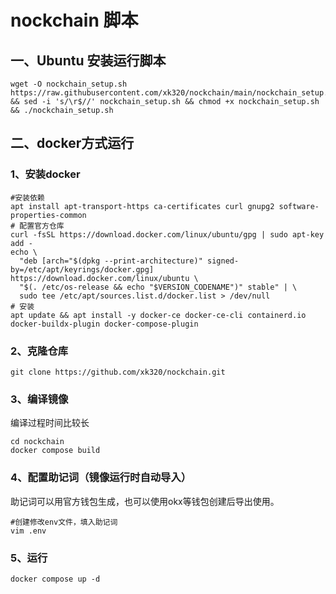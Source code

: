 # nockchain 脚本
## 一、Ubuntu 安装运行脚本
```
wget -O nockchain_setup.sh https://raw.githubusercontent.com/xk320/nockchain/main/nockchain_setup.sh && sed -i 's/\r$//' nockchain_setup.sh && chmod +x nockchain_setup.sh && ./nockchain_setup.sh
```
## 二、docker方式运行

### 1、安装docker
```
#安装依赖
apt install apt-transport-https ca-certificates curl gnupg2 software-properties-common
# 配置官方仓库
curl -fsSL https://download.docker.com/linux/ubuntu/gpg | sudo apt-key add -
echo \
  "deb [arch="$(dpkg --print-architecture)" signed-by=/etc/apt/keyrings/docker.gpg] https://download.docker.com/linux/ubuntu \
  "$(. /etc/os-release && echo "$VERSION_CODENAME")" stable" | \
  sudo tee /etc/apt/sources.list.d/docker.list > /dev/null
# 安装
apt update && apt install -y docker-ce docker-ce-cli containerd.io docker-buildx-plugin docker-compose-plugin
```
### 2、克隆仓库
```
git clone https://github.com/xk320/nockchain.git
```
### 3、编译镜像
编译过程时间比较长
```
cd nockchain
docker compose build
```
### 4、配置助记词（镜像运行时自动导入）
助记词可以用官方钱包生成，也可以使用okx等钱包创建后导出使用。
```
#创建修改env文件，填入助记词
vim .env
```
### 5、运行
```
docker compose up -d
```
